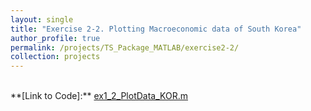 ```yaml
---
layout: single
title: "Exercise 2-2. Plotting Macroeconomic data of South Korea"
author_profile: true
permalink: /projects/TS_Package_MATLAB/exercise2-2/
collection: projects
---
```

<br>
**[Link to Code]:** <a href="https://github.com/hjchu95/Time_Series_Package/blob/main/Exercises/ex1_2_PlotData_KOR.m" target="_blank">ex1_2_PlotData_KOR.m</a>
